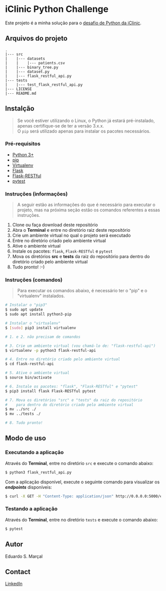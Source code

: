 # iClinic Python Challenge

Este projeto é a minha solução para o [desafio de Python da iClinic](https://github.com/iclinic/iclinic-python-challenge).

## Arquivos do projeto

```text
.
|--- src
|    |--- datasets
|    |    |--- patients.csv
|    |--- binary_tree.py
|    |--- dataset.py
|    |--- flask_restful_api.py
|--- tests
|    |--- test_flask_restful_api.py
|--- LICENSE
|--- README.md
```

## Instalção

> Se você estiver utilizando o Linux, o Python já estará pré-instalado, apenas certifique-se de ter a versão 3.x.x.  
> O `pip` será utilizado apenas para instalar os pacotes necessários.

### Pré-requisitos

- [Python 3+](https://www.python.org)
- [pip](https://pypi.org/project/pip)
- [Virtualenv](https://virtualenv.pypa.io)
- [Flask](http://flask.pocoo.org)
- [Flask-RESTful](https://flask-restful.readthedocs.io)
- [pytest](https://docs.pytest.org)

### Instruções (informações)

> A seguir estão as informações do que é necessário para executar o projeto, mas na próxima seção estão os comandos referentes a essas instruções.  

1. Clone ou faça download deste repositório
2. Abra o **Terminal** e entre no diretório raiz deste repositório
3. Crie um ambiente virtual no qual o projeto será executado
4. Entre no diretório criado pelo ambiente virtual
5. Ative o ambiente virtual
6. Instale os pacotes: `flask`, `Flask-RESTful` e `pytest`
7. Mova os diretórios **src** e **tests** da raiz do repositório para dentro do diretório criado pelo ambiente virtual
8. Tudo pronto! :-)

### Instruções (comandos)

> Para executar os comandos abaixo, é necessário ter o "pip" e o "virtualenv" instalados.

```bash
# Instalar o "pip3"
$ sudo apt update
$ sudo apt install python3-pip

# Instalar o "virtualenv"
$ [sudo] pip3 install virtualenv
```

```bash
# 1. e 2. não precisam de comandos

# 3. Crie um ambiente virtual (vou chamá-lo de: "flask-restful-api")
$ virtualenv -p python3 flask-restful-api

# 4. Entre no diretório criado pelo ambiente virtual
$ cd flask-restful-api

# 5. Ative o ambiente virtual
$ source bin/activate

# 6. Instale os pacotes: "flask", "Flask-RESTful" e "pytest"
$ pip3 install flask Flask-RESTful pytest

# 7. Mova os diretórios "src" e "tests" da raiz do repositório
#    para dentro do diretório criado pelo ambiente virtual
$ mv ../src ./
$ mv ../tests ./

# 8. Tudo pronto!
```

## Modo de uso

### Executando a aplicação

Através do **Terminal**, entre no diretório `src` e execute o comando abaixo:

```bash
$ python3 flask_restful_api.py
```

Com a aplicação disponível, execute o seguinte comando para visualizar os **_endpoints_** disponíveis:

```bash
$ curl -X GET -H "Content-Type: application/json" http://0.0.0.0:5000/endpoints
```

### Testando a aplicação

Através do **Terminal**, entre no diretório `tests` e execute o comando abaixo:

```bash
$ pytest
```

## Autor

Eduardo S. Marçal

## Contact

[LinkedIn](https://linkedin.com/in/eduardosmarcal)
